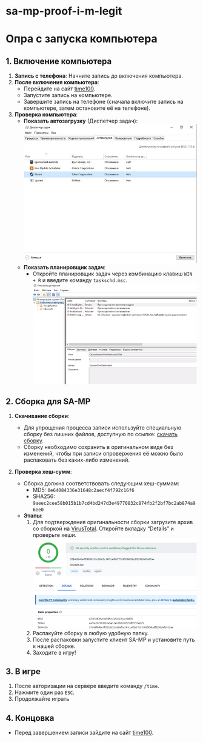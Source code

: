 # sa-mp-proof-i-m-legit

# Опра с запуска компьютера

## 1. Включение компьютера

1. **Запись с телефона**: Начните запись до включения компьютера.
2. **После включения компьютера**:
   - Перейдите на сайт [time100](https://time100.ru/).
   - Запустите запись на компьютере.
   - Завершите запись на телефоне (сначала включите запись на компьютере, затем остановите её на телефоне).
3. **Проверка компьютера**:
   - **Показать автозагрузку** (Диспетчер задач): ![task_manager](https://github.com/somearchive/sa-mp-proof-i-m-legit/blob/main/pictures/task_manager.png)
   - **Показать планировщик задач**:
     - Откройте планировщик задач через комбинацию клавиш `WIN + R` и введите команду `taskschd.msc`.
       ![task_manager](https://github.com/somearchive/sa-mp-proof-i-m-legit/blob/main/pictures/scheduler.png)

## 2. Сборка для SA-MP

1. **Скачивание сборки**:
   - Для упрощения процесса записи используйте специальную сборку без лишних файлов, доступную по ссылке: [скачать сборку](https://drive.google.com/file/d/1z0CKhzr9WnTa91pnyh2BbwOpujd-NY8B/view?usp=sharing).
   - Сборку необходимо сохранить в оригинальном виде без изменений, чтобы при записи опровержения её можно было распаковать без каких-либо изменений.

2. **Проверка хеш-сумм**:
   - Сборка должна соответствовать следующим хеш-суммам:
     - MD5: `0e64084336e31648c2aecf4f792c16f6`
     - SHA256: `9aeec2cee58b015b1b7cd4bd247d3e49770832c874fb2f2bf7bc2ab874a96ee0`
   - **Этапы**:
     1. Для подтверждения оригинальности сборки загрузите архив со сборкой на [VirusTotal](https://www.virustotal.com). Откройте вкладку “Details” и проверьте хеши.
      ![discord](https://github.com/somearchive/sa-mp-proof-i-m-legit/blob/main/pictures/discord.png)
     2. Распакуйте сборку в любую удобную папку.
     3. После распаковки запустите клиент SA-MP и установите путь к нашей сборке.
     4. Заходите в игру!

## 3. В игре

1. После авторизации на сервере введите команду `/time`.
2. Нажмите один раз `ESC`.
3. Продолжайте играть

## 4. Концовка

- Перед завершением записи зайдите на сайт [time100](https://time100.ru/).
